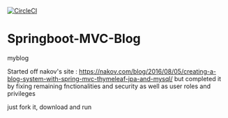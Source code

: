 [![CircleCI](https://circleci.com/gh/zikozee/Springboot-MVC-Blog-Security-and-Authorities/tree/master.svg?style=svg)](https://circleci.com/gh/zikozee/Springboot-MVC-Blog-Security-and-Authorities/tree/master)

# Springboot-MVC-Blog
myblog

Started off nakov's site : https://nakov.com/blog/2016/08/05/creating-a-blog-system-with-spring-mvc-thymeleaf-jpa-and-mysql/
but completed it by fixing remaining fnctionalities and security  as well as user roles and privileges

just fork it, download and run
